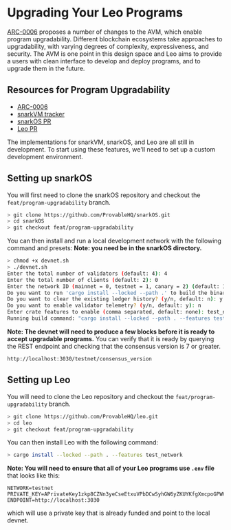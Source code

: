 # Upgrading Your Leo Programs

[ARC-0006](https://github.com/ProvableHQ/ARCs/discussions/94) proposes a number of changes to the AVM, which enable program upgradability.
Different blockchain ecosystems take approaches to upgradability, with varying degrees of complexity, expressiveness, and security.
The AVM is one point in this design space and Leo aims to provide a users with clean interface to develop and deploy programs, and to upgrade them in the future.

## Resources for Program Upgradability

- [ARC-0006](https://github.com/ProvableHQ/ARCs/discussions/94)
- [snarkVM tracker](https://github.com/ProvableHQ/snarkVM/issues/2654)
- [snarkOS PR](https://github.com/ProvableHQ/snarkOS/pull/3638)
- [Leo PR](https://github.com/ProvableHQ/leo/pull/28593)

The implementations for snarkVM, snarkOS, and Leo are all still in development.
To start using these features, we'll need to set up a custom development environment.

## Setting up snarkOS

You will first need to clone the snarkOS repository and checkout the `feat/program-upgradability` branch.
```bash 
> git clone https://github.com/ProvableHQ/snarkOS.git
> cd snarkOS
> git checkout feat/program-upgradability
```

You can then install and run a local development network with the following command and presets:
**Note: you need be in the snarkOS directory.**
```bash 
> chmod +x devnet.sh
> ./devnet.sh
Enter the total number of validators (default: 4): 4
Enter the total number of clients (default: 2): 0
Enter the network ID (mainnet = 0, testnet = 1, canary = 2) (default: 1): 1
Do you want to run 'cargo install --locked --path .' to build the binary? (y/n, default: y): y
Do you want to clear the existing ledger history? (y/n, default: n): y
Do you want to enable validator telemetry? (y/n, default: y): n
Enter crate features to enable (comma separated, default: none): test_network
Running build command: "cargo install --locked --path . --features test_network"
```

**Note: The devnet will need to produce a few blocks before it is ready to accept upgradable programs.**
You can verify that it is ready by querying the REST endpoint and checking that the consensus version is 7 or greater.
```
http://localhost:3030/testnet/consensus_version
```


## Setting up Leo

You will need to clone the Leo repository and checkout the `feat/program-upgradability` branch.
```bash
> git clone https://github.com/ProvableHQ/leo.git
> cd leo
> git checkout feat/program-upgradability
```

You can then install Leo with the following command:
```bash
> cargo install --locked --path . --features test_network
```

**Note: You will need to ensure that all of your Leo programs use `.env` file** that looks like this:
```
NETWORK=testnet
PRIVATE_KEY=APrivateKey1zkp8CZNn3yeCseEtxuVPbDCwSyhGW6yZKUYKfgXmcpoGPWH
ENDPOINT=http://localhost:3030
```
which will use a private key that is already funded and point to the local devnet.

